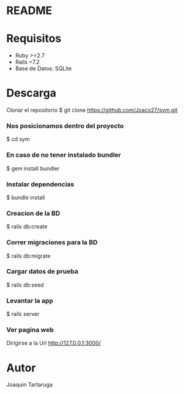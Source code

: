 # README

# Requisitos
- Ruby >=2.7
- Rails =7.2
- Base de Datos: SQLite

# Descarga
Clonar el repositorio
$ git clone https://github.com/Joaco27/sym.git

### Nos posicionamos dentro del proyecto
$ cd sym

### En caso de no tener instalado bundler
$ gem install bundler

### Instalar dependencias
$ bundle install

### Creacion de la BD
$ rails db:create

### Correr migraciones para la BD
$ rails db:migrate

### Cargar datos de prueba
$ rails db:seed

### Levantar la app
$ rails server

### Ver pagina web
Dirigirse a la Url http://127.0.0.1:3000/

# Autor
Joaquin Tartaruga
